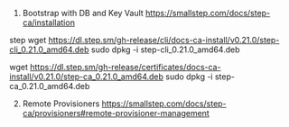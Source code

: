 1. Bootstrap with DB and Key Vault
https://smallstep.com/docs/step-ca/installation


step
wget https://dl.step.sm/gh-release/cli/docs-ca-install/v0.21.0/step-cli_0.21.0_amd64.deb
sudo dpkg -i step-cli_0.21.0_amd64.deb

wget https://dl.step.sm/gh-release/certificates/docs-ca-install/v0.21.0/step-ca_0.21.0_amd64.deb
sudo dpkg -i step-ca_0.21.0_amd64.deb

2. Remote Provisioners
https://smallstep.com/docs/step-ca/provisioners#remote-provisioner-management